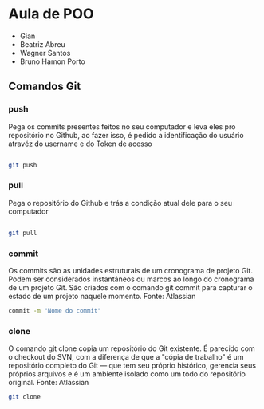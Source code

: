 # Aula de POO

- Gian
- Beatriz Abreu
- Wagner Santos
- Bruno Hamon Porto

## Comandos Git

### push

Pega os commits presentes feitos no seu computador e leva eles pro repositório no Github, ao fazer isso, é pedido a identificação do usuário atravéz do username e do Token de acesso

``` bash

git push

```

### pull

Pega o repositório do Github e trás a condição atual dele para o seu computador

```bash

git pull

```

### commit

Os commits são as unidades estruturais de um cronograma de projeto Git. Podem ser considerados instantâneos ou marcos ao longo do cronograma de um projeto Git. São criados com o comando git commit para capturar o estado de um projeto naquele momento.
Fonte: Atlassian

```bash
commit -m "Nome do commit"
```

### clone

O comando git clone copia um repositório do Git existente. É parecido com o checkout do SVN, com a diferença de que a "cópia de trabalho" é um repositório completo do Git — que tem seu próprio histórico, gerencia seus próprios arquivos e é um ambiente isolado como um todo do repositório original.
Fonte: Atlassian

```bash
git clone
```
